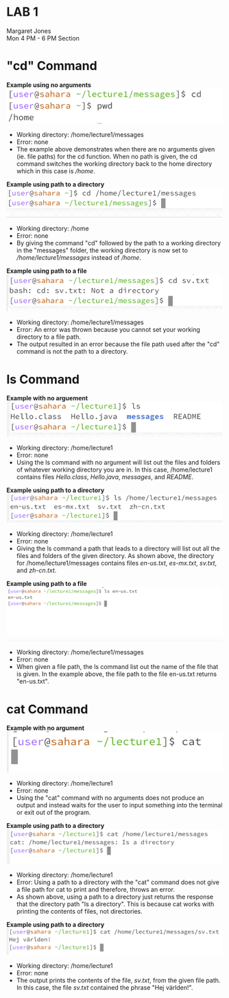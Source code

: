 # LAB 1 <br />
Margaret Jones <br />
Mon 4 PM - 6 PM Section <br />

# **"cd" Command** <br />

**Example using no arguments** <br />
![Image](cd_noarg_redo.png)
* Working directory: /home/lecture1/messages
* Error: none
* The example above demonstrates when there are no arguments given (ie. file paths) for the cd function. When no path is given, the cd command switches the working directory back to the home directory which in this case is */home*. 

**Example using path to a directory** <br />
![Image](cd_directory.png)
* Working directory: /home
* Error: none
* By giving the command "cd" followed by the path to a working directory in the "messages" folder, the working directory is now set to */home/lecture1/messages* instead of */home*.

**Example using path to a file** <br />
![Image](cd_file.png)
* Working directory: /home/lecture1/messages
* Error: An error was thrown because you cannot set your working directory to a file path.
* The output resulted in an error because the file path used after the "cd" command is not the path to a directory.

# **ls Command** <br />

**Example with no arguement** <br/>
![Image](ls_noarg.png)
* Working directory: /home/lecture1
* Error: none
* Using the ls command with no argument will list out the files and folders of whatever working directory you are in. In this case, /home/lecture1 contains files *Hello.class*, *Hello.java*, *messages*, and *README*. 

**Example using path to a directory** <br />
![Image](ls_directory.png)
* Working directory: /home/lecture1
* Error: none
* Giving the ls command a path that leads to a directory will list out all the files and folders of the given directory. As shown above, the directory for /home/lecture1/messages contains files *en-us.txt*, *es-mx.txt*, *sv.txt*, and *zh-cn.txt*.

**Example using path to a file** <br />
![Image](ls_file.png)
* Working directory: /home/lecture1/messages
* Error: none
* When given a file path, the ls command list out the name of the file that is given. In the example above, the file path to the file en-us.txt returns "en-us.txt".

# **cat Command** <br />

**Example with no argument** <br />
![Image](cat_noarg.png)
* Working directory: /home/lecture1
* Error: none 
* Using the "cat" command with no arguments does not produce an output and instead waits for the user to input something into the terminal or exit out of the program. 

**Example using path to a directory** <br />
![Image](cat_directory.png)
* Working directory: /home/lecture1
* Error: Using a path to a directory with the "cat" command does not give a file path for cat to print and therefore, throws an error.
* As shown above, using a path to a directory just returns the response that the directory path "Is a directory". This is because cat works with printing the contents of files, not directories.

**Example using path to a directory** <br />
![Image](cat_file.png)
* Working directory: /home/lecture1
* Error: none
* The output prints the contents of the file, *sv.txt*, from the given file path. In this case, the file *sv.txt* contained the phrase "Hej världen!". 

  





